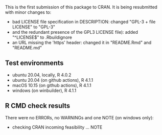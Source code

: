 This is the first submission of this package to CRAN.
It is being resubmitted with minor changes to: 
- bad LICENSE file specification in DESCRIPTION: changed "GPL-3 + file LICENSE" to "GPL-3"
- and the redundant presence of the GPL3 LICENSE file): added "^LICENSE$" to .Rbuildignore
- an URL missing the 'https' header: changed it in "README.Rmd" and "README.md"

## Test environments
* ubuntu 20.04, locally, R 4.0.2
* ubuntu 20.04 (on github actions), R 4.1.1 
* macOS 10.15 (on github actions), R 4.1.1
* windows (on winbuilder), R 4.1.1

## R CMD check results
There were no ERRORs, no WARNINGs and one NOTE (on windows only):

* checking CRAN incoming feasibility ... NOTE

